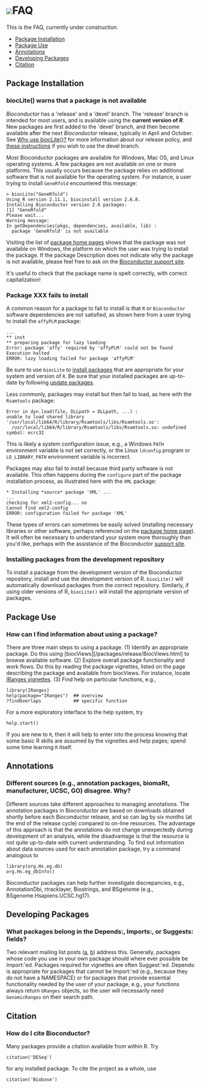 # ![](/images/icons/magnifier.gif)FAQ

This is the FAQ, currently under construction.

* [Package Installation](#install-packages-faq)
* [Package Use](#use-packages-faq)
* [Annotations](#annotation-faq)
* [Developing Packages](#developer-faq)
* [Citation](#citation-faq)

<!--

   Add these above when first FAQ added

* [Package-Specific FAQs](#package-specific-faq)

   Numbering scheme is meant to accommodate future changes in FAQ
   without requiring existing FAQs to be renumbered. FAQs w/in the
   first section are 100, 200, etc. New sections bisect current
   sections, e.g., will be 50, 20, 10 if sections were to be
   added always immediately after the original first
   section.

-->

<h2 id="install-packages-faq">Package Installation</h2>

<h3 class="faq" id="30">biocLite() warns that a package is not available</h3>

_Bioconductor_ has a 'release' and a 'devel' branch. The 'release'
branch is intended for most users, and is available using the
**current version of _R_**. New packages are first added to the
'devel' branch, and then become available after the next
_Bioconductor_ release, typically in April and October.  See
[Why use biocLite()?][1] for more information about our release
policy, and [these instructions][2] if you wish to use the devel
branch.

[1]: https://bioconductor.org/install#why-biocLite
[2]: https://bioconductor.org/developers/how-to/useDevel/

Most Bioconductor packages are available for Windows, Mac OS, and
Linux operating systems. A few packages are not available on one or
more platforms. This usually occurs because the package relies on
additional software that is not available for the operating
system. For instance, a user trying to install `GeneRfold`
encountered this message:

    > biocLite("GeneRfold")
    Using R version 2.11.1, biocinstall version 2.6.8.
    Installing Bioconductor version 2.6 packages:
    [1] "GeneRfold"
    Please wait...
    Warning message:
    In getDependencies(pkgs, dependencies, available, lib) :
      package 'GeneRfold' is not available

Visiting the list of [package home pages][home-pages]
shows that the package was not available on Windows, the platform on
which the user was trying to install the package. If the package
Description does not indicate why the package is not available, please
feel free to ask on the [Bioconductor support site](/help/support/).

It's useful to check that the package name is spelt correctly, with
correct capitalization!

<h3 class="faq" id="70">Package XXX fails to install</h3>

A common reason for a package to fail to install is that `R` or
`Bioconductor` software dependencies are not satisfied, as shown here
from a user trying to install the `affyPLM` package:

    ...
    ** inst
    ** preparing package for lazy loading
    Error: package 'affy' required by 'affyPLM' could not be found
    Execution halted
    ERROR: lazy loading failed for package 'affyPLM'

Be sure to use `biocLite` to [install packages][2] that are
appropriate for your system and version of `R`.  Be sure that your
installed packages are up-to-date by following [update packages][1].

Less commonly, packages may install but then fail to load, as here
with the `Rsamtools` package:

    Error in dyn.load(file, DLLpath = DLLpath, ...) :
    unable to load shared library 
    '/usr/local/lib64/R/library/Rsamtools/libs/Rsamtools.so':
      /usr/local/lib64/R/library/Rsamtools/libs/Rsamtools.so: undefined symbol: ecrc32

This is likely a system configuration issue, e.g., a Windows `PATH`
environment variable is not set correctly, or the Linux `ldconfig`
program or `LD_LIBRARY_PATH` environment variable is incorrect.

Packages may also fail to install because third party software is not
available. This often happens during the `configure` part of the
package installation process, as illustrated here with the `XML`
package:

    * Installing *source* package 'XML' ...
    ...
    checking for xml2-config... no
    Cannot find xml2-config
    ERROR: configuration failed for package 'XML'

These types of errors can sometimes be easily solved (installing
necessary libraries or other software, perhaps referenced on the
[package home page][home-pages]). It will often be necessary to
understand your system more thoroughly than you'd like, perhaps with
the assistance of the Bioconductor [support site](/help/support/).

<h3 class="faq" id="80">Installing packages from the development repository</h3>

To install a package from the development version of the Bioconductor repository,
install and use the development version of R. <code>biocLite()</code> will automatically
download packages from the correct repository. Similarly, if using older versions
of R, <code>biocLite()</code> will install the appropriate version of packages.

<h2 id="use-packages-faq">Package Use</h2>

<h3 class="faq" id="50">How can I find information about using a package?</h3>

There are three main steps to using a package. (1) Identify an
appropriate package. Do this using [biocViews][/packages/release/BiocViews.html] to browse
available software. (2) Explore overall package functionality and work
flows. Do this by reading the package vignettes, listed on the page
describing the package and available from biocViews. For instance,
locate [IRanges vignettes][iranges-landing-page]. (3) Find help on
particular functions, e.g.,

    library(IRanges)
    help(package="IRanges")  ## overview
    ?findOverlaps            ## specific function

For a more exploratory interface to the help system, try

    help.start()

If you are new to `R`, then it will help to enter into the process
knowing that some basic R skills are assumed by the vignettes and help
pages; spend some time learning `R` itself.

<!--

<h2 id="package-specific-faq">Package-specific questions</h2>

-->


<h2 id="annotation-faq">Annotations</h2>

<h3 class="fq" id="50">Different sources (e.g., annotation packages,
biomaRt, manufacturer, UCSC, GO) disagree. Why?</h3>

Different sources take different approaches to managing
annotations. The annotation packages in Bioconductor are based on
downloads obtained shortly before each Bioconductor release, and so
can lag by six months (at the end of the release cycle) compared to
on-line resources. The advantage of this approach is that the
annotations do not change unexpectedly during development of an
analysis, while the disadvantage is that the resource is not quite
up-to-date with current understanding. To find out information about
data sources used for each annotation package, try a command analogous
to

    library(org.Hs.eg.db)
    org.Hs.eg_dbInfo()

Bioconductor packages can help further investigate discrepancies,
e.g., AnnotationDbi, rtracklayer, Biostrings, and BSgenome (e.g.,
BSgenome.Hsapiens.UCSC.hg17).

<h2 id="developer-faq">Developing Packages</h2>

<h3 class="faq" id="50">What packages belong in the Depends:,
    Imports:, or Suggests: fields?</h3>

Two relevant mailing list posts
([a](https://stat.ethz.ch/pipermail/r-devel/2008-December/051602.html),
[b](https://stat.ethz.ch/pipermail/bioc-devel/2010-September/002310.html))
address this. Generally, packages whose code you use in your own
package should where ever possible be Import:'ed. Packages required
for vignettes are often Suggest:'ed. Depends: is appropriate for
packages that cannot be Import:'ed (e.g., because they do not have a
NAMESPACE) or for packages that provide essential functionality needed
by the user of your package, e.g., your functions always return
`GRanges` objects, so the user will necessarily need `GenomicRanges`
on their search path.

<h2 id="citation-faq">Citation</h2>

<h3 class="faq">How do I cite Bioconductor?</h3>

Many packages provide a citation available from within R. Try

    citation('DESeq')

for any installed package. To cite the project as a whole, use

    citation('Biobase')

[1]: /install/index.html#update-bioconductor-packages
[2]: /install/index.html#install-bioconductor-packages
[mailing-list]: /help/mailing-list/
[home-pages]: /packages/release/bioc/
[bioc-views]: /packages/release/BiocViews.html
[iranges-landing-page]: /packages/release/bioc/html/IRanges.html
